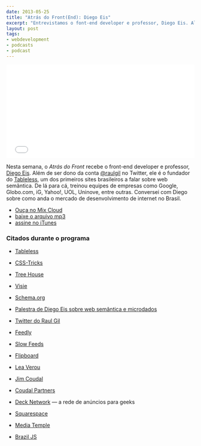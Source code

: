 ```yaml
---
date: 2013-05-25
title: "Atrás do Front(End): Diego Eis"
excerpt: "Entrevistamos o font-end developer e professor, Diego Eis. Além de ser dono da conta @raulgil no Twitter, ele é o fundador do Tableless, um dos primeiros sites a ensinar web semântica no Brasil"
layout: post
tags: 
- webdevelopment
- podcasts
- podcast
---
```


<iframe width="100%" height="250" src="//www.mixcloud.com/widget/iframe/?feed=http%3A%2F%2Fwww.mixcloud.com%2Feduf%2Fdiego-eis-front-end-developer-e-raul-gil-no-twitter%2F&embed_uuid=ced4e029-97c4-46e2-bb35-f6ac83ea9d88&stylecolor=&embed_type=widget_standard" frameborder="0"></iframe>

Nesta semana, o *Atrás do Front* recebe o front-end developer e professor, [Diego Eis](https://twitter.com/diegoeis). Além de ser dono da conta [@raulgil](https://twitter.com/raulgil) no Twitter, ele é o fundador do [Tableless](http://tableless.com.br/), um dos primeiros sites brasileiros a falar sobre web semântica. De lá para cá, treinou equipes de empresas como Google, Globo.com, iG, Yahoo!, UOL, Uninove, entre outras. Conversei com Diego sobre como anda o mercado de desenvolvimento de internet no Brasil.

* [Ouça no Mix Cloud](http://www.mixcloud.com/eduf/diego-eis-front-end-developer-e-raul-gil-no-twitter/)
* [baixe o arquivo mp3](http://www.mediafire.com/?b15w5aau0501s5c)
* [assine no iTunes](https://itunes.apple.com/br/podcast/atras-do-front/id655119629?l=en)
<!--more-->

### Citados durante o programa

* [Tableless](http://tableless.com.br/)

* [CSS-Tricks](http://css-tricks.com/)

* [Tree House](http://teamtreehouse.com/)

* [Visie](http://visie.com.br)

* [Schema.org](http://schema.org/)

* [Palestra de Diego Eis sobre web semântica e microdados](https://speakerdeck.com/diegoeis/a-semantica-do-html)

* [Twitter do Raul Gil](https://twitter.com/raulgil)

* [Feedly](http://www.feedly.com/)

* [Slow Feeds](https://itunes.apple.com/us/app/slow-feeds/id511900080?mt=8)

* [Flipboard](http://flipboard.com/)

* [Lea Verou](http://lea.verou.me/)

* [Jim Coudal](https://twitter.com/Coudal)

* [Coudal Partners](http://www.coudal.com/)

* [Deck Network](http://decknetwork.net/) — a rede de anúncios para geeks

* [Squarespace](http://www.squarespace.com/)

* [Media Temple](http://mediatemple.net/)

* [Brazil JS](http://braziljs.com.br/)